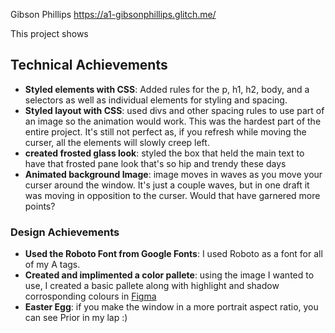 Gibson Phillips https://a1-gibsonphillips.glitch.me/

This project shows

## Technical Achievements
- **Styled elements with CSS**: Added rules for the p, h1, h2, body, and a selectors as well as individual elements for styling and spacing. 
- **Styled layout with CSS**: used divs and other spacing rules to use part of an image so the animation would work. This was the hardest part of the entire project. It's still not perfect as, if you refresh while moving the curser, all the elements will slowly creep left. 
- **created frosted glass look**: styled the box that held the main text to have that frosted pane look that's so hip and trendy these days
- **Animated background Image**: image moves in waves as you move your curser around the window. It's just a couple waves, but in one draft it was moving in opposition to the curser. Would that have garnered more points?

### Design Achievements
- **Used the Roboto Font from Google Fonts**: I used Roboto as a font for all of my A tags. 
- **Created and implimented a color pallete**: using the image I wanted to use, I created a basic pallete along with highlight and shadow corrosponding colours in [Figma](https://cdn.glitch.global/1758074e-64d8-4ae8-b906-1c9734b00b6e/Screenshot%202024-08-29%20060442.png?v=1724925938278)
- **Easter Egg**: if you make the window in a more portrait aspect ratio, you can see Prior in my lap :)


